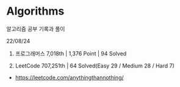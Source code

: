 # Algorithms

알고리즘 공부 기록과 풀이

22/08/24

1. 프로그래머스 7,018th | 1,376 Point | 94 Solved

2. LeetCode 707,251th | 64 Solved(Easy 29 / Medium 28 / Hard 7)

- https://leetcode.com/anythingthannothing/
